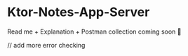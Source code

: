 # Ktor-Notes-App-Server

Read me + Explanation + Postman collection coming soon 🫶

// add more error checking